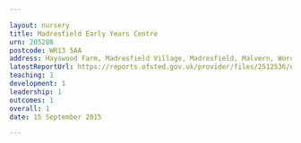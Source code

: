 ```yaml
---

layout: nursery
title: Madresfield Early Years Centre
urn: 205288
postcode: WR13 5AA
address: Hayswood Farm, Madresfield Village, Madresfield, Malvern, Worcestershire, WR13 5AA
latestReportUrl: https://reports.ofsted.gov.uk/provider/files/2512536/urn/205288.pdf
teaching: 1
development: 1
leadership: 1
outcomes: 1
overall: 1
date: 15 September 2015

---
```

